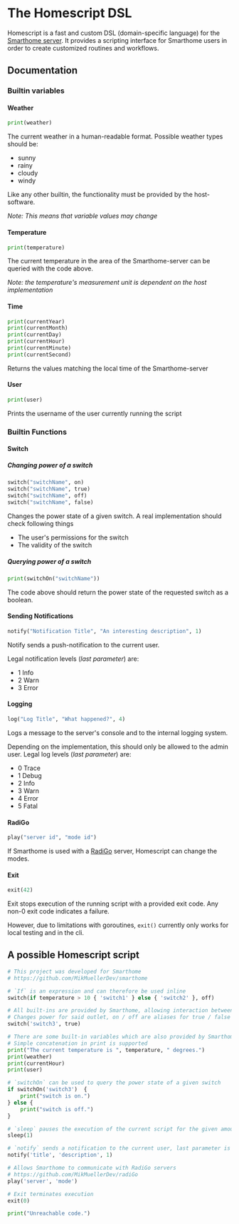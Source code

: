 # The Homescript DSL

Homescript is a fast and custom DSL (domain-specific language) for the  [Smarthome server](https://github.com/MikMuellerDev/smarthome).
It provides a scripting interface for Smarthome users in order to create customized routines and workflows.


## Documentation
### Builtin variables
#### Weather
```python
print(weather)
```
The current weather in a human-readable format.
Possible weather types should be:
- sunny
- rainy
- cloudy
- windy

Like any other builtin, the functionality must be provided by the host-software.

*Note: This means that variable values may change*
#### Temperature
```python
print(temperature)
```
The current temperature in the area of the Smarthome-server can be queried with the code above.

*Note: the temperature's measurement unit is dependent on the host implementation*

#### Time
```python
print(currentYear)
print(currentMonth)
print(currentDay)
print(currentHour)
print(currentMinute)
print(currentSecond)
```
Returns the values matching the local time of the Smarthome-server

#### User
```python
print(user)
```
Prints the username of the user currently running the script

### Builtin Functions

#### Switch
##### Changing power of a switch
```python
switch("switchName", on)
switch("switchName", true)
switch("switchName", off)
switch("switchName", false)
```
Changes the power state of a given switch.
A real implementation should check following things
- The user's permissions for the switch
- The validity of the switch

##### Querying power of a switch
```python
print(switchOn("switchName"))
```
The code above should return the power state of the requested switch as a boolean.
#### Sending Notifications
```python
notify("Notification Title", "An interesting description", 1)
```

Notify sends a push-notification to the current user.

Legal notification levels (*last parameter*) are:
- 1 Info
- 2 Warn
- 3 Error

#### Logging
```python
log("Log Title", "What happened?", 4)
```
Logs a message to the server's console and to the internal logging system.

Depending on the implementation, this should only be allowed to the admin user.
Legal log levels (*last parameter*) are:
- 0 Trace
- 1 Debug
- 2 Info
- 3 Warn
- 4 Error
- 5 Fatal

#### RadiGo
```python
play("server id", "mode id")
```
If Smarthome is used with a [RadiGo](https://github.com/MikMuellerDev/radiGo) server, Homescript can change the modes.

#### Exit
```python
exit(42)
```
Exit stops execution of the running script with a provided exit code.
Any non-0 exit code indicates a failure.

However, due to limitations with goroutines, `exit()` currently only works for local testing and in the cli.

## A possible Homescript script

```python
# This project was developed for Smarthome
# https://github.com/MikMuellerDev/smarthome

# `If` is an expression and can therefore be used inline
switch(if temperature > 10 { 'switch1' } else { 'switch2' }, off)

# All built-ins are provided by Smarthome, allowing interaction between Homescript and Smarthome
# Changes power for said outlet, on / off are aliases for true / false
switch('switch3', true)

# There are some built-in variables which are also provided by Smarthome during runtime:
# Simple concatenation in print is supported
print("The current temperature is ", temperature, " degrees.")
print(weather)
print(currentHour)
print(user)

# `switchOn` can be used to query the power state of a given switch
if switchOn('switch3')  {
    print("switch is on.")
} else {
    print("switch is off.")
}

# `sleep` pauses the execution of the current script for the given amount of seconds
sleep(1)

# `notify` sends a notification to the current user, last parameter is the level (1..3)
notify('title', 'description', 1)

# Allows Smarthome to communicate with RadiGo servers
# https://github.com/MikMuellerDev/radiGo
play('server', 'mode')

# Exit terminates execution
exit(0)

print("Unreachable code.")
```



